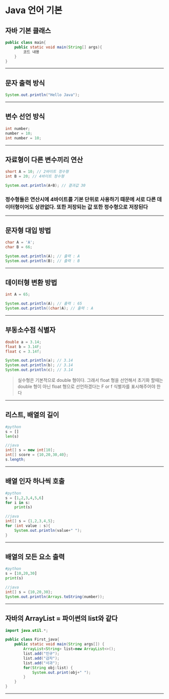 # Java 언어 기본

## 자바 기본 클래스

```java
public class main{
    public static void main(String[] args){
        코드 내용
    }
}
```

---

## 문자 출력 방식

```java
System.out.println("Hello Java");
```

---

## 변수 선언 방식

```java
int number;
number = 10;
int number = 10;
```

---

## 자료형이 다른 변수끼리 연산

```java
short A = 10; // 2바이트 정수형
int B = 20; // 4바이트 정수형

System.out.println(A+B); // 결과값 30
```

### 정수형들은 연산시에 4바이트를 기본 단위로 사용하기 때문에 서로 다른 데이터형이어도 상관없다. 또한 저장되는 값 또한 정수형으로 저장된다

---

## 문자형 대입 방법

```java
char A = 'A';
char B = 66;

System.out.println(A); // 출력 : A
System.out.println(B); // 출력 : B
```

---

## 데이터형 변환 방법

```java
int A = 65;

System.out.println(A); // 출력 : 65
System.out.println((char)A); // 출력 : A
```

---

## 부동소수점 식별자

```java
double a = 3.14;
float b = 3.14F;
float c = 3.14f;

System.out.println(a); // 3.14
System.out.println(b); // 3.14
System.out.println(c); // 3.14
```

> 실수형은 기본적으로 double 형이다.  그래서 float 형을 선언해서 초기화 할때는 double 형이 아닌 float 형으로 선언하겠다는 F or f 식별자를 표시해주어야 한다

---

## 리스트, 배열의 길이

```python
#python
s = []
len(s)
```

```java
//java
int[] s = new int[10];
int[] score = {10,20,30,40};
s.length;
```

---

## 배열 인자 하나씩 호출

```python
#python
s = [1,2,3,4,5,6]
for i in s:
    print(s)
```

```java
//java
int[] s = {1,2,3,4,5};
for (int value : s){
    System.out.println(value+" ");
}
```

---

## 배열의 모든 요소 출력

```python
#python
s = [10,20,30]
print(s)
```

```java
//java
int[] s = {10,20,30};
System.out.println(Arrays.toString(number));
```

---

## 자바의 ArrayList = 파이썬의 list와 같다

```java
import java.util.*;

public class First_java{
    public static void main(String args[]) {
        ArrayList<String> list=new ArrayList<>();
        list.add("인규");
        list.add("감자");
        list.add("사과");
        for(String obj:list) {
            System.out.print(obj+" ");
        }
    }
}
```

---
